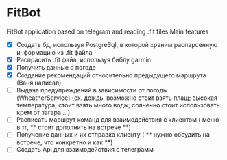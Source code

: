 # FitBot
FitBot application based on telegram and reading .fit files
Main features
- [x] Создать бд, используя PostgreSql, в которой храним распарсенную информацию из .fit файла
- [x] Распрасить .fit файл, используя библу garmin
- [x] Получить данные о погоде
- [x] Создание рекомендаций относительно предыдущего маршрута (Ваня написал)
- [ ] Выдача предупреждений в зависимости от погоды (WheatherService) (ex. дождь, возможно стоит взять плащ; высокая температура, стоит взять много воды; солнечно стоит использовать крем от загара ...)
- [ ] Расписать маршрут команд для взаимодействия с клиентом ( меню в тг, ** стоит дополнить на встрече **) 
- [ ] Получение данных и их отправка клиенту ( ** нужно обсудить на встрече, что конкретно и как **) 
- [ ] Создать Api для взаимодействия с телеграмм
